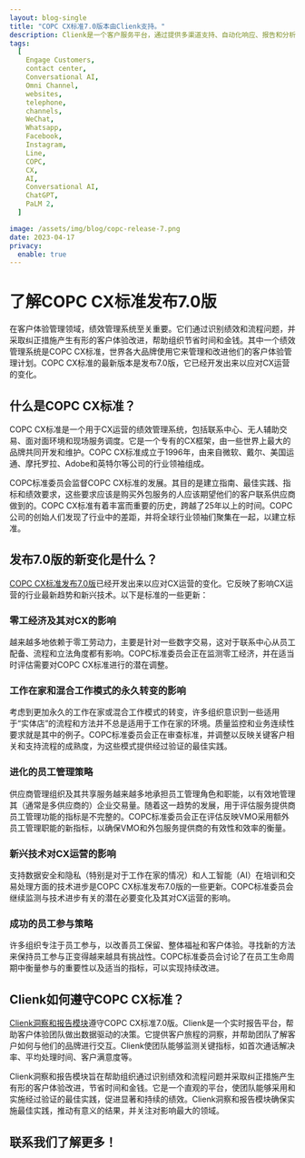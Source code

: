 ```yaml
---
layout: blog-single
title: "COPC CX标准7.0版本由Clienk支持。"
description: Clienk是一个客户服务平台，通过提供多渠道支持、自动化响应、报告和分析以及会话式AI等功能，帮助企业改善客户服务。
tags:
  [
    Engage Customers,
    contact center,
    Conversational AI,
    Omni Channel,
    websites,
    telephone,
    channels,
    WeChat,
    Whatsapp,
    Facebook,
    Instagram,
    Line,
    COPC,
    CX,
    AI,
    Conversational AI,
    ChatGPT,
    PaLM 2,
  ]

image: /assets/img/blog/copc-release-7.png
date: 2023-04-17
privacy:
  enable: true
---
```


# 了解COPC CX标准发布7.0版

在客户体验管理领域，绩效管理系统至关重要。它们通过识别绩效和流程问题，并采取纠正措施产生有形的客户体验改进，帮助组织节省时间和金钱。其中一个绩效管理系统是COPC CX标准，世界各大品牌使用它来管理和改进他们的客户体验管理计划。COPC CX标准的最新版本是发布7.0版，它已经开发出来以应对CX运营的变化。

## 什么是COPC CX标准？

COPC CX标准是一个用于CX运营的绩效管理系统，包括联系中心、无人辅助交易、面对面环境和现场服务调度。它是一个专有的CX框架，由一些世界上最大的品牌共同开发和维护。COPC CX标准成立于1996年，由来自微软、戴尔、美国运通、摩托罗拉、Adobe和英特尔等公司的行业领袖组成。

COPC标准委员会监督COPC CX标准的发展。其目的是建立指南、最佳实践、指标和绩效要求，这些要求应该是购买外包服务的人应该期望他们的客户联系供应商做到的。COPC CX标准有着丰富而重要的历史，跨越了25年以上的时间。COPC公司的创始人们发现了行业中的差距，并将全球行业领袖们聚集在一起，以建立标准。

## 发布7.0版的新变化是什么？

[COPC CX标准发布7.0版](https://www.copc.com/copc-standards/)已经开发出来以应对CX运营的变化。它反映了影响CX运营的行业最新趋势和新兴技术。以下是标准的一些更新：

### 零工经济及其对CX的影响

越来越多地依赖于零工劳动力，主要是针对一些数字交易，这对于联系中心从员工配备、流程和立法角度都有影响。COPC标准委员会正在监测零工经济，并在适当时评估需要对COPC CX标准进行的潜在调整。

### 工作在家和混合工作模式的永久转变的影响

考虑到更加永久的工作在家或混合工作模式的转变，许多组织意识到一些适用于“实体店”的流程和方法并不总是适用于工作在家的环境。质量监控和业务连续性要求就是其中的例子。COPC标准委员会正在审查标准，并调整以反映关键客户相关和支持流程的成熟度，为这些模式提供经过验证的最佳实践。

### 进化的员工管理策略

供应商管理组织及其共享服务越来越多地承担员工管理角色和职能，以有效地管理其（通常是多供应商的）企业交易量。随着这一趋势的发展，用于评估服务提供商员工管理功能的指标是不完整的。COPC标准委员会正在评估反映VMO采用额外员工管理职能的新指标，以确保VMO和外包服务提供商的有效性和效率的衡量。

### 新兴技术对CX运营的影响

支持数据安全和隐私（特别是对于工作在家的情况）和人工智能（AI）在培训和交易处理方面的技术进步是COPC CX标准发布7.0版的一些更新。COPC标准委员会继续监测与技术进步有关的潜在必要变化及其对CX运营的影响。

### 成功的员工参与策略

许多组织专注于员工参与，以改善员工保留、整体福祉和客户体验。寻找新的方法来保持员工参与正变得越来越具有挑战性。COPC标准委员会讨论了在员工生命周期中衡量参与的重要性以及适当的指标，可以实现持续改进。

## Clienk如何遵守COPC CX标准？

[Clienk洞察和报告模块](https://clienk.cn/real-time-reporting/)遵守COPC CX标准7.0版。Clienk是一个实时报告平台，帮助客户体验团队做出数据驱动的决策。它提供客户旅程的洞察，并帮助团队了解客户如何与他们的品牌进行交互。Clienk使团队能够监测关键指标，如首次通话解决率、平均处理时间、客户满意度等。

Clienk洞察和报告模块旨在帮助组织通过识别绩效和流程问题并采取纠正措施产生有形的客户体验改进，节省时间和金钱。它是一个直观的平台，使团队能够采用和实施经过验证的最佳实践，促进显著和持续的绩效。Clienk洞察和报告模块确保实施最佳实践，推动有意义的结果，并关注对影响最大的领域。

## 联系我们了解更多！